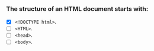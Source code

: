 ### The structure of an HTML document starts with:

- [x] `<!DOCTYPE html>`.
- [ ] `<HTML>`.
- [ ] `<head>`.
- [ ] `<body>`.
